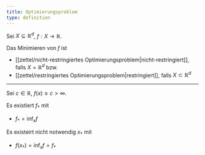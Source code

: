 ```yaml
---
title: Optimierungsproblem
type: definition
---
```


Sei $X \subseteq \mathbb{R}^d$, $f : X \to \mathbb{R}$.

Das Minimieren von $f$ ist
- [[zettel/nicht-restringiertes Optimierungsproblem|nicht-restringiert]], falls $X = \mathbb{R}^d$ bzw.
- [[zettel/restringiertes Optimierungsproblem|restringiert]], falls $X \subset \mathbb{R}^d$

---

Sei $c \in \mathbb{R}$, $f(x) \ge c \gt \infty$.

Es existiert $f_*$ mit
- $f_* = \inf_x f$

Es existeirt nicht notwendig $x_*$ mit
- $f(x_*) = \inf_x f = f_*$